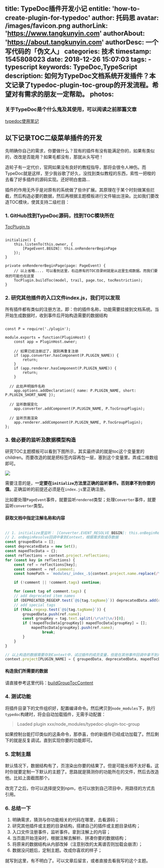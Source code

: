 title: TypeDoc插件开发小记
entitle: 'how-to-create-plugin-for-typedoc'
author: 托码思
avatar: /images/favicon.png
authorLink: 'https://www.tangkunyin.com'
authorAbout: 'https://about.tangkunyin.com'
authorDesc: 一个写代码的「伪文人」
categories: 技术
timestamp: 1545808023
date: 2018-12-26 15:07:03
tags: 
    - typescript
keywords: TypeDoc,TypeScript
description: 如何为TypeDoc文档系统开发插件？本文记录了typedoc-plugin-toc-group的开发流程。希望对有需求的朋友一定帮助。
photos:
---

### 关于TypeDoc是个什么鬼及其使用，可以阅读之前那篇文章

[typedoc使用笔记](https://shuoit.net/tech/typedoc-notes-1544152560.html)

## 以下记录TOC二级菜单插件的开发

先明确你自己的需求，你要做什么？现有的插件有没有能满足你的，如果有类似的，改改是否能用？如果毛都没有，那就从头写吧！

造轮子有一定代价，官网如果没有良好的教程指导，那将会很令人神伤。而TypeDoc就是这样，至少我谷歌了好久，没找到类似教程的东西，索性一把梭的去看了好多插件的源码实现。还好明白套路...

插件的作用无外乎是对原有的系统做了些许扩展。其原理在于某个时刻做某些拦截，然后构造必要的数据，然后再根据主题模板进行文件输出渲染。比如我们要改造TOC模块，使其支持二级栏目：

### 1. GitHub找到TypeDoc源码，找到TOC模块所在

[TocPlugin.ts](https://github.com/TypeStrong/typedoc/blob/master/src/lib/output/plugins/TocPlugin.ts)

```

initialize() {
    this.listenTo(this.owner, {
        [PageEvent.BEGIN]: this.onRendererBeginPage
    });
}

private onRendererBeginPage(page: PageEvent) {        
    // 以上省略.... 可以看到这里，右边原有的TOC目录树就是从这里生成数据。而我们要改的可能也在这里
    TocPlugin.buildToc(model, trail, page.toc, tocRestriction);
}

```

### 2. 研究其他插件的入口文件index.js，我们可以发现

所有插件都有类似的注册方法，即：你的插件名称，功能需要挂接到文档系统。当开始生成数据时，收到事件后开始构造需要的数据结构

```

const P = require('./plugin');

module.exports = function(PluginHost) {
	const app = PluginHost.owner;
	
	// 如果已经注册过了，就别再重复注册
	if (app.converter.hasComponent(P.PLUGIN_NAME)) {
		return;
	}
	if (app.renderer.hasComponent(P.PLUGIN_NAME)) {
		return;
	}

  // 此处声明插件名称
	app.options.addDeclaration({ name: P.PLUGIN_NAME, short: P.PLUGIN_SHORT_NAME });

  // 监听数据变化
	app.converter.addComponent(P.PLUGIN_NAME, P.TocGroupPlugin);

  // 监听页面渲染
	app.renderer.addComponent(P.PLUGIN_NAME, P.TocGroupPlugin);
};

```

### 3. 做必要的监听及数据模型构造

研究TOC主题模板可以看到下图所示，其实最终读的就是toc这个变量里的children。而要改造的就是把标签内容再包一层，塞到这个变量里。弄成二维数组即可。

![](/img/2018/15458121120623.jpg)


需要注意的是，**一定要在`initialize`方法里正确的监听事件。否则拿不到你要的值**。正确监听的前提还必须是在`index.js`里正确注册。

比如要处理`PageEvent`事件，就要监听`rendered`类型；处理`Converter`事件，就要监听`converter`类型。

#### 获取文档中指定注解名称和内容

```javascript

// 1. initialize里监听： [Converter.EVENT_RESOLVE_BEGIN]: this.onBeginResolve,
// 2. onBeginResolve回调中拿到Context，根据需求取或存数据
const groupedData = [];
const deprecatedData = new Set();
const mapedTocData = {};
const reflections = context.project.reflections;
for (const key in reflections) {
    const ref = reflections[key];
    const comment = ref.comment;
    const homePath = `modules/_index_.${context.project.name.replace(/\-/g, '')}.html`;

    if (!comment || !comment.tags) continue;

    for (const tag of comment.tags) {
    // add deprecated item names
    if (DEPRECATED_REGEXP.test(`@${tag.tagName}`)) deprecatedData.add(ref.name);
    // add special tags
    if (this.regexp.test(`@${tag.tagName}`)) {
        groupedData.push(ref.name);
        const groupKey = tag.text.split(/\r\n?|\n/)[0];
        if (!mapedTocData[groupKey]) mapedTocData[groupKey] = [];
            mapedTocData[groupKey].push(ref.name);
				 break;
        }
    }
}

// 以上构造的数据需要存到Context中，试过插件的成员变量，但是在其他事件回调中拿不到成员变量的值，事件关系没有深扒....
context.project[PLUGIN_NAME] = { groupedData, deprecatedData, mapedTocData, homePath };

```

#### 构造我们所需要的数据

请直接参考这里代码：[buildGroupTocContent](https://github.com/tangkunyin/typedoc-plugin-toc-group/blob/master/plugin.ts)


### 4. 测试功能

将插件目录下的文件组织好，配置编译命令。然后拷贝到`node_modules`下，执行`typedoc`构建时，将会自动加载插件，无需手动配置：

> Loaded plugin xxx/node_modules/typedoc-plugin-toc-group

如果控制台能打印类似的这条命令，那恭喜，你的新插件已经成功加载了。然后剩下的就是反复调试。直到实现你要的功能即可。


### 5. 定制主题

默认情况下，数据结构有了，页渲染出你要的结果了。但是可能长相不太好看。这时你就要定制一下默认的主题了。思路就是猜测你的功能所在的文件，然后去改造他。比如上面截图那个。

改完了之后，你可以选择提交到npm，也可以放到自己项目中，用路径的方式去引用。

### 6. 总结一下

1. 明确需求，猜测与你功能相关的代码在哪里，去看源码；
2. 研究其他插件或主题的目录结构，搭建自己的插件或主题目录结构；
3. 入口文件注册事件，监听事件。拿到注解上的内容；
4. 当页面开始渲染时，根据注解去解析、拼凑你要的数据结构；
5. 将原来的数据结构从内部改掉（注意别改的太离谱否则加载会崩溃）；
6. 数据没问题后，定制主题。改成你喜欢的样子；

就写到这里，有不明白了。可以文章后留言，或者直接去看我写的这个主题。


